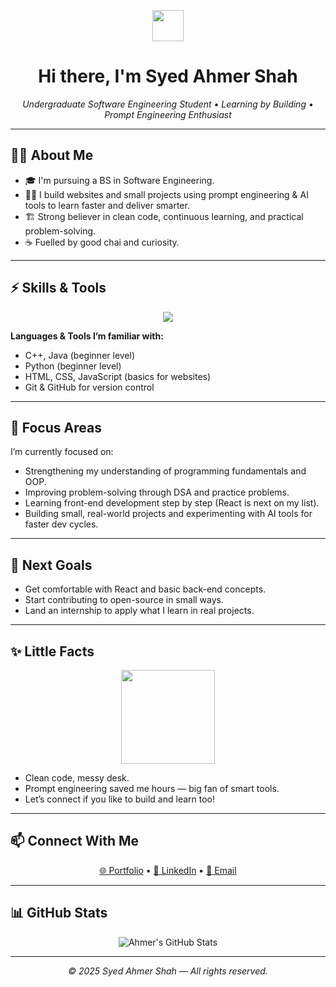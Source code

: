 <!-- Welcome GIF -->
<p align="center">
  <img src="https://media.giphy.com/media/hvRJCLFzcasrR4ia7z/giphy.gif" width="50">
</p>

<h1 align="center">Hi there, I'm Syed Ahmer Shah</h1>

<p align="center">
  <em>Undergraduate Software Engineering Student • Learning by Building • Prompt Engineering Enthusiast</em>
</p>

---

## 👨‍💻 About Me

- 🎓 I'm pursuing a BS in Software Engineering.
- 🧑‍💻 I build websites and small projects using prompt engineering & AI tools to learn faster and deliver smarter.
- 🏗️ Strong believer in clean code, continuous learning, and practical problem-solving.
- ☕ Fuelled by good chai and curiosity.

---

## ⚡ Skills & Tools

<p align="center">
  <img src="https://skillicons.dev/icons?i=cpp,java,python,js,html,css,git,github" />
</p>

**Languages & Tools I’m familiar with:**
- C++, Java (beginner level)
- Python (beginner level)
- HTML, CSS, JavaScript (basics for websites)
- Git & GitHub for version control

---

## 🚀 Focus Areas

I’m currently focused on:
- Strengthening my understanding of programming fundamentals and OOP.
- Improving problem-solving through DSA and practice problems.
- Learning front-end development step by step (React is next on my list).
- Building small, real-world projects and experimenting with AI tools for faster dev cycles.

---

## 🎯 Next Goals

- Get comfortable with React and basic back-end concepts.
- Start contributing to open-source in small ways.
- Land an internship to apply what I learn in real projects.

---

## ✨ Little Facts

<p align="center">
  <img src="https://media.giphy.com/media/3o6fJbnGkz3mDeL0iI/giphy.gif" width="150" />
</p>

- Clean code, messy desk.
- Prompt engineering saved me hours — big fan of smart tools.
- Let’s connect if you like to build and learn too!

---

## 📫 Connect With Me

<p align="center">
  <a href="https://syedahmershah.github.io/Portfolio/" target="_blank">🌐 Portfolio</a> •
  <a href="https://www.linkedin.com/in/ahmer-shah" target="_blank">💼 LinkedIn</a> •
  <a href="mailto:ahmarshah170@gmail.com">📧 Email</a>
</p>

---

## 📊 GitHub Stats

<p align="center">
  <img src="https://github-readme-stats.vercel.app/api?username=syedahmershah&show_icons=true&theme=radical" alt="Ahmer's GitHub Stats"/>
</p>

---

<p align="center">
  <em>© 2025 Syed Ahmer Shah — All rights reserved.</em>
</p>
